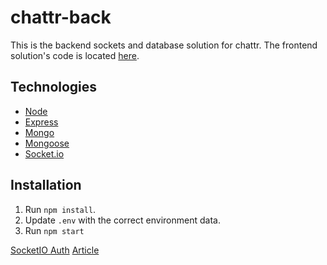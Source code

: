 # chattr-back

This is the backend sockets and database solution for chattr. The frontend solution's code is located [here](https://github.com/keawade/chattr-front).

## Technologies

- [Node](https://nodejs.org/en/)
- [Express](http://expressjs.com/)
- [Mongo](https://www.mongodb.com/download-center#community)
- [Mongoose](http://mongoosejs.com/)
- [Socket.io](http://socket.io/)

## Installation

1. Run `npm install`.
2. Update `.env` with the correct environment data.
3. Run `npm start`

[SocketIO Auth](https://www.npmjs.com/package/socketio-auth)
[Article](https://facundoolano.wordpress.com/2014/10/11/better-authentication-for-socket-io-no-query-strings/)